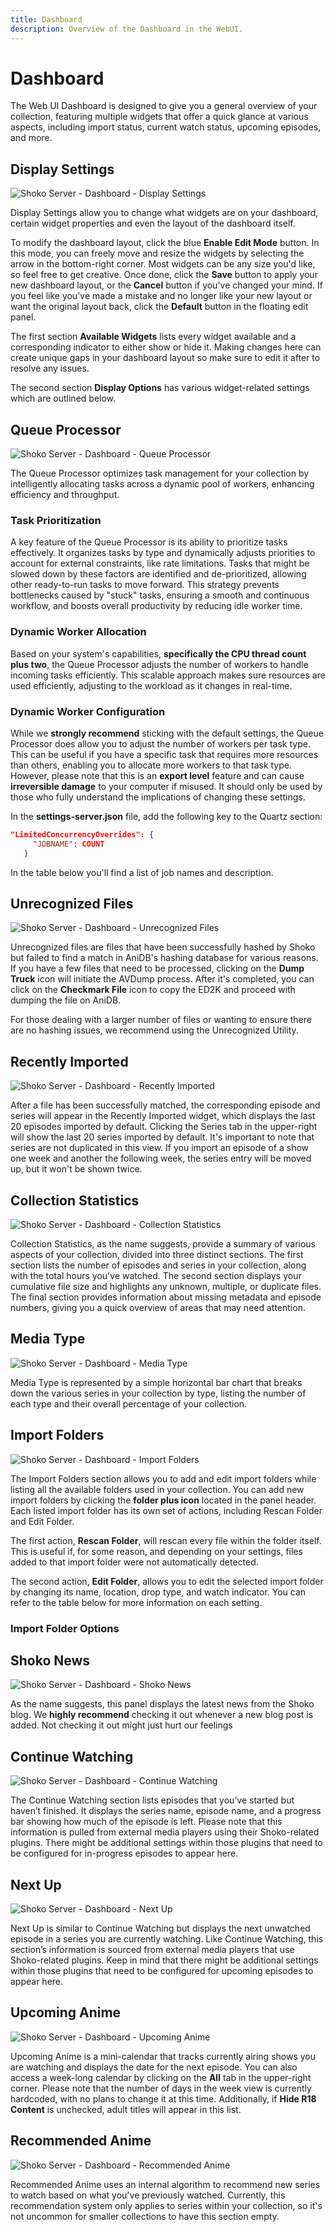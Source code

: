 ```yaml
---
title: Dashboard
description: Overview of the Dashboard in the WebUI.
---
```


<script setup>
const displayOptionsColumns = [
    { name: 'Name', header: 'Name', width: '23%' },
    { name: 'Description', header: 'Description' }
];

const displayOptionsData = [
    {
      Name: 'Combine Continue Watching & Next Up',
      Description: 'As the name suggests, enabling this setting will combine these two sections. Leaving a modified Continue Watching widget that display both sets of information.'
    },
    {
      Name: 'Hide R18 Content',
      Description: 'Checked by default, when unchecked, series with the R18 tag will show in every widget where applicable.'
    },
    {
      Name: 'Shoko News Posts',
      Description: 'Allows you to define how many news posts from the Shoko site to show, feel free to set it to 100.'
    },
    {
      Name: 'Recently Imported Episodes',
      Description: 'This setting lets you define how many episodes are displayed in the Recently Imported widget. There is a maximum limit of 100 episodes, and if you set it to anything higher, it will default to 100.'
    },
    {
      Name: 'Recently Imported Series',
      Description: 'This setting lets you define how many series are displayed in the Recently Imported widget. There is a maximum limit of 100 episodes, and if you set it to anything higher, it will default to 100.'
    }
];

const jobNameColumns = [
    { name: 'Job Name', header: 'Job Name' },
    { name: 'Default', header: 'Default' },
    { name: 'Description', header: 'Description' }
];

const jobNameData = [
    {
      'Job Name': 'HashFileJob',
      'Default': '1',
      'Description': 'Determines how many workers are allocated to hashing files'
    },
    {
      'Job Name': 'UpdateTmdbShowJob',
      'Default': '1',
      'Description': 'Determines how many workers are allocated to running TMDB series tasks.'
    },
    {
      'Job Name': 'UpdateTmdbMovieJob',
      'Default': '1',
      'Description': 'Determines how many workers are allocated to running TMDB movie tasks.'
    }
];

const importFolderColumns = [
    { name: 'Name', header: 'Name', width: '15%' },
    { name: 'Description', header: 'Description' }
];

const importFolderData = [
    {
      Name: 'Name',
      Description: 'The name assigned to the import folder used for visual purposes only.'
    },
    {
      Name: 'Location',
      Description: 'The actual location of the import folder, relative to where Shoko is installed.'
    },
    {
      Name: 'Drop Type',
      Description: 'This setting tells Shoko how to handle this folder when processing your files. \n The **Source** option instructs Shoko to grab files from this folder and move them to another import folder marked as Destination.  \n The **Both** option allows Shoko to perform the moving actions without actually relocating the files, which enables renaming on import or applying any custom renamer settings.  \n Finally, The **None** option tells Shoko not to perform any actions on the folder, which is typically paired with Watch For New Files set to Yes.'
    },
    {
      Name: 'Watch For New Files',
      Description: 'A true/false setting which tells Shoko to monitor the import folder for new files. If set to **no**, you\'ll have to use the **Import Files** action to update your collection.'
    }
];
</script>

# Dashboard

The Web UI Dashboard is designed to give you a general overview of your collection, featuring multiple widgets that
offer a quick glance at various aspects, including import status, current watch status, upcoming episodes, and more.

## Display Settings

![Shoko Server - Dashboard - Display Settings](/images/shoko-server/shoko-server-dashboard-display.jpg)

Display Settings allow you to change what widgets are on your dashboard, certain widget properties and even the
layout of the dashboard itself.

To modify the dashboard layout, click the blue **Enable Edit Mode** button. In this mode, you can freely move and
resize the widgets by selecting the arrow in the bottom-right corner. Most widgets can be any size you'd like,
so feel free to get creative. Once done, click the **Save** button to apply your new dashboard layout, or the
**Cancel** button if you've changed your mind. If you feel like you've made a mistake and no longer like your new
layout or want the original layout back, click the **Default** button in the floating edit panel.

The first section **Available Widgets** lists every widget available and a corresponding indicator to either show or
hide it. Making changes here can create unique gaps in your dashboard layout so make sure to edit it after to resolve
any issues.

The second section **Display Options** has various widget-related settings which are outlined below.

<EasyTable :columns="displayOptionsColumns" :data="displayOptionsData" />

## Queue Processor

![Shoko Server - Dashboard - Queue Processor](/images/shoko-server/shoko-server-dashboard-queue.jpg)

The Queue Processor optimizes task management for your collection by intelligently allocating tasks across a dynamic
pool of workers, enhancing efficiency and throughput.

### Task Prioritization

A key feature of the Queue Processor is its ability to prioritize tasks effectively. It organizes tasks by type and
dynamically adjusts priorities to account for external constraints, like rate limitations. Tasks that might be slowed
down by these factors are identified and de-prioritized, allowing other ready-to-run tasks to move forward. This
strategy prevents bottlenecks caused by "stuck" tasks, ensuring a smooth and continuous workflow, and boosts overall
productivity by reducing idle worker time.

### Dynamic Worker Allocation

Based on your system's capabilities, **specifically the CPU thread count plus two**, the Queue Processor adjusts the
number of workers to handle incoming tasks efficiently. This scalable approach makes sure resources are used
efficiently, adjusting to the workload as it changes in real-time.

### Dynamic Worker Configuration

While we **strongly recommend** sticking with the default settings, the Queue Processor does allow you to adjust the
number of workers per task type. This can be useful if you have a specific task that requires more resources than
others, enabling you to allocate more workers to that task type. However, please note that this is an **export level**
feature and can cause **irreversible damage** to your computer if misused. It should only be used by those who fully
understand the implications of changing these settings.

In the **settings-server.json** file, add the following key to the Quartz section:

```json
"LimitedConcurrencyOverrides": {
     "JOBNAME": COUNT
   }
```

In the table below you'll find a list of job names and description.

<EasyTable :columns="jobNameColumns" :data="jobNameData" />

## Unrecognized Files

![Shoko Server - Dashboard - Unrecognized Files](/images/shoko-server/shoko-server-dashboard-unrecognized.jpg)

Unrecognized files are files that have been successfully hashed by Shoko but failed to find a match in AniDB's hashing
database for various reasons. If you have a few files that need to be processed, clicking on the **Dump Truck** icon
will initiate the AVDump process. After it's completed, you can click on the **Checkmark File** icon to copy the
ED2K and proceed with dumping the file on AniDB.

For those dealing with a larger number of files or wanting to ensure there are no hashing issues, we recommend using
the Unrecognized Utility.

## Recently Imported

![Shoko Server - Dashboard - Recently Imported](/images/shoko-server/shoko-server-dashboard-imported.jpg)

After a file has been successfully matched, the corresponding episode and series will appear in the Recently
Imported widget, which displays the last 20 episodes imported by default. Clicking the Series tab in the
upper-right will show the last 20 series imported by default. It's important to note that series are not
duplicated in this view. If you import an episode of a show one week and another the following week, the series
entry will be moved up, but it won't be shown twice.

## Collection Statistics

![Shoko Server - Dashboard - Collection Statistics](/images/shoko-server/shoko-server-dashboard-stats.jpg)

Collection Statistics, as the name suggests, provide a summary of various aspects of your collection, divided into
three distinct sections. The first section lists the number of episodes and series in your collection, along with
the total hours you've watched. The second section displays your cumulative file size and highlights any unknown,
multiple, or duplicate files. The final section provides information about missing metadata and episode numbers,
giving you a quick overview of areas that may need attention.

## Media Type

![Shoko Server - Dashboard - Media Type](/images/shoko-server/shoko-server-dashboard-type.jpg)

Media Type is represented by a simple horizontal bar chart that breaks down the various series in your collection
by type, listing the number of each type and their overall percentage of your collection.

## Import Folders

![Shoko Server - Dashboard - Import Folders](/images/shoko-server/shoko-server-dashboard-import.jpg)

The Import Folders section allows you to add and edit import folders while listing all the available folders used in
your collection. You can add new import folders by clicking the **folder plus icon** located in the panel header. Each
listed import folder has its own set of actions, including Rescan Folder and Edit Folder.

The first action, **Rescan Folder**, will rescan every file within the folder itself. This is useful if, for some reason,
and depending on your settings, files added to that import folder were not automatically detected.

The second action, **Edit Folder**, allows you to edit the selected import folder by changing its name, location,
drop type, and watch indicator. You can refer to the table below for more information on each setting.

### Import Folder Options

<EasyTable :columns="importFolderColumns" :data="importFolderData" />

## Shoko News

![Shoko Server - Dashboard - Shoko News](/images/shoko-server/shoko-server-dashboard-news.jpg)

As the name suggests, this panel displays the latest news from the Shoko blog. We **highly recommend** checking it
out whenever a new blog post is added. Not checking it out might just hurt our feelings

## Continue Watching

![Shoko Server - Dashboard - Continue Watching](/images/shoko-server/shoko-server-dashboard-continue.jpg)

The Continue Watching section lists episodes that you’ve started but haven’t finished. It displays the series name,
episode name, and a progress bar showing how much of the episode is left. Please note that this information is pulled
from external media players using their Shoko-related plugins. There might be additional settings within those plugins
that need to be configured for in-progress episodes to appear here.

## Next Up

![Shoko Server - Dashboard - Next Up](/images/shoko-server/shoko-server-dashboard-next.jpg)

Next Up is similar to Continue Watching but displays the next unwatched episode in a series you are currently
watching. Like Continue Watching, this section’s information is sourced from external media players that use
Shoko-related plugins. Keep in mind that there might be additional settings within those plugins that need to be
configured for upcoming episodes to appear here.

## Upcoming Anime

![Shoko Server - Dashboard - Upcoming Anime](/images/shoko-server/shoko-server-dashboard-upcoming.jpg)

Upcoming Anime is a mini-calendar that tracks currently airing shows you are watching and displays the date for
the next episode. You can also access a week-long calendar by clicking on the **All** tab in the upper-right corner.
Please note that the number of days in the week view is currently hardcoded, with no plans to change it at this
time. Additionally, if **Hide R18 Content** is unchecked, adult titles will appear in this list.

## Recommended Anime

![Shoko Server - Dashboard - Recommended Anime](/images/shoko-server/shoko-server-dashboard-recommended.jpg)

Recommended Anime uses an internal algorithm to recommend new series to watch based on what you've previously
watched. Currently, this recommendation system only applies to series within your collection, so it's not
uncommon for smaller collections to have this section empty.
